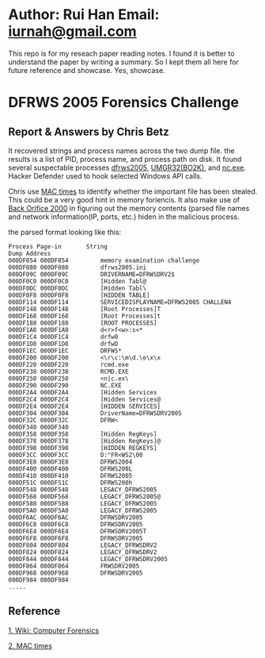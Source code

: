 Author: Rui Han Email: iurnah@gmail.com
================================

This repo is for my reseach paper reading notes. I found it is better to understand the
paper by writing a summary. So I kept them all here for future reference and
showcase. Yes, showcase. 

DFRWS 2005 Forensics Challenge
===

Report & Answers by Chris Betz
---
It recovered strings and process names across the two dump file. the results is a list of PID, process name, and process path on disk. It found several suspectable processes [dfrws2005](#), [UMGR32(BO2K)](#), and [nc.exe](#). Hacker Defender used to hook selected Windows API calls.

Chris use [MAC times](#) to identify whether the important file has been stealed. This could be a very good hint in memory foriencis. It also make use of [Back Orifice 2000](#https://sourceforge.net/projects/bo2k/) in figuring out the memory contents (parsed file names and network information(IP, ports, etc.) hiden in the malicious process. 

the parsed format looking like this:


```
Process Page-in       String
Dump Address
000DF054 000DF054         memory examination challenge
000DF080 000DF080         dfrws2005.ini
000DF09C 000DF09C         DRIVERNAME=DFRWSDRV2$
000DF0C0 000DF0C0         [Hidden Tabl@
000DF0DC 000DF0DC         [Hidden Tabl\
000DF0F8 000DF0F8         [HIDDEN TABLE]
000DF114 000DF114         SERVICEDISPLAYNAME=DFRWS2005 CHALLEN4
000DF148 000DF148         [Root Processes]T
000DF168 000DF168         [Root Processes]t
000DF188 000DF188         [ROOT PROCESSES]
000DF1A8 000DF1A8         d<r>f<w>:s<*
000DF1C4 000DF1C4         drfw0
000DF1D8 000DF1D8         drfwD
000DF1EC 000DF1EC         DRFWS*
000DF200 000DF200         <\r\c:\m\d.\e\x\x
000DF220 000DF220         rcmd.exe
000DF238 000DF238         RCMD.EXE
000DF250 000DF250         <n|c.ex\
000DF290 000DF290         NC.EXE
000DF2A4 000DF2A4         [Hidden Services 
000DF2C4 000DF2C4         [Hidden Services@
000DF2E4 000DF2E4         [HIDDEN SERVICES]
000DF304 000DF304         DriverName=DFRWSDRV2005
000DF32C 000DF32C         DFRW<
000DF340 000DF340
000DF358 000DF358         [Hidden RegKeys]
000DF378 000DF378         [Hidden RegKeys]@
000DF398 000DF398         [HIDDEN REGKEYS]
000DF3CC 000DF3CC         D:"FR<WS2\00
000DF3E8 000DF3E8         DFRWS2004
000DF400 000DF400         DFRWS200L
000DF410 000DF410         DFRWS2005
000DF51C 000DF51C         DFRWS200h
000DF548 000DF548         LEGACY_DFRWS2005 
000DF568 000DF568         LEGACY_DFRWS2005@
000DF588 000DF588         LEGACY_DFRWS2005
000DF5A0 000DF5A0         LEGACY_DFRWS2005
000DF6AC 000DF6AC         DFRWSDRV2005
000DF6C8 000DF6C8         DFRWSDRV2005
000DF6E4 000DF6E4         DFRWSDRV2005T
000DF6F8 000DF6F8         DFRWSDRV2005
000DF804 000DF804         LEGACY_DFRWSDRV2 
000DF824 000DF824         LEGACY_DFRWSDRV2
000DF844 000DF844         LEGACY_DFRWSDRV2005
000DF864 000DF864         FRWSDRV2005
000DF968 000DF968         DFRWSDRV2005
000DF984 000DF984
.....

```

Reference
---
[1. Wiki: Computer Forensics](#http://en.wikipedia.org/wiki/Computer_forensics)

[2. MAC times](#http://en.wikipedia.org/wiki/MAC_times)
